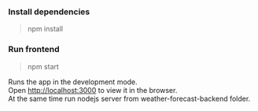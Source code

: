 ### Install dependencies
> npm install

### Run frontend
> npm start

Runs the app in the development mode.\
Open [http://localhost:3000](http://localhost:3000) to view it in the browser.\
At the same time run nodejs server from weather-forecast-backend folder.

